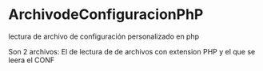 # ArchivodeConfiguracionPhP
lectura de archivo de configuración personalizado en php

Son 2 archivos:
El de lectura de de archivos con extension PHP
y el que se leera el CONF
